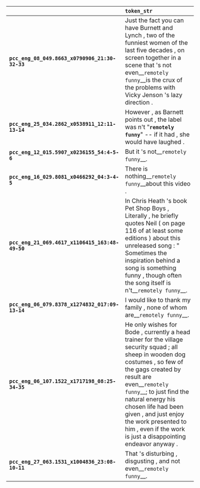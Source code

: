 |                                                 | `token_str`                                                                                                                                                                                                                                                                                                                                                        |
|:------------------------------------------------|:-------------------------------------------------------------------------------------------------------------------------------------------------------------------------------------------------------------------------------------------------------------------------------------------------------------------------------------------------------------------|
| **`pcc_eng_08_049.8663_x0790906_21:30-32-33`**  | Just the fact you can have Burnett and Lynch , two of the funniest women of the last five decades , on screen together in a scene that 's not even__``remotely funny``__is the crux of the problems with Vicky Jenson 's lazy direction .                                                                                                                          |
| **`pcc_eng_25_034.2862_x0538911_12:11-13-14`**  | However , as Barnett points out , the label was n't "__``remotely funny``__" -- if it had , she would have laughed .                                                                                                                                                                                                                                               |
| **`pcc_eng_12_015.5907_x0236155_54:4-5-6`**     | But it 's not__``remotely funny``__.                                                                                                                                                                                                                                                                                                                               |
| **`pcc_eng_16_029.8081_x0466292_04:3-4-5`**     | There is nothing__``remotely funny``__about this video .                                                                                                                                                                                                                                                                                                           |
| **`pcc_eng_21_069.4617_x1106415_163:48-49-50`** | In Chris Heath 's book Pet Shop Boys , Literally , he briefly quotes Neil ( on page 116 of at least some editions ) about this unreleased song : " Sometimes the inspiration behind a song is something funny , though often the song itself is n't__``remotely funny``__.                                                                                         |
| **`pcc_eng_06_079.8378_x1274832_017:09-13-14`** | I would like to thank my family , none of whom are__``remotely funny``__.                                                                                                                                                                                                                                                                                          |
| **`pcc_eng_06_107.1522_x1717198_08:25-34-35`**  | He only wishes for Bode , currently a head trainer for the village security squad ; all sheep in wooden dog costumes , so few of the gags created by result are even__``remotely funny``__; to just find the natural energy his chosen life had been given , and just enjoy the work presented to him , even if the work is just a disappointing endeavor anyway . |
| **`pcc_eng_27_063.1531_x1004836_23:08-10-11`**  | That 's disturbing , disgusting , and not even__``remotely funny``__.                                                                                                                                                                                                                                                                                              |
